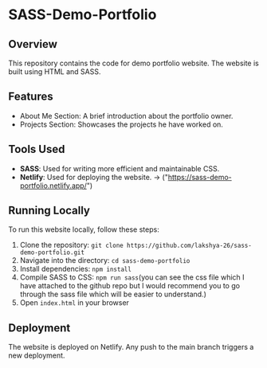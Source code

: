 # SASS-Demo-Portfolio

## Overview
This repository contains the code for demo portfolio website. The website is built using HTML and SASS.

## Features
- About Me Section: A brief introduction about the portfolio owner.
- Projects Section: Showcases the projects he have worked on.

## Tools Used
- **SASS**: Used for writing more efficient and maintainable CSS.
- **Netlify**: Used for deploying the website. -> ("https://sass-demo-portfolio.netlify.app/")

## Running Locally
To run this website locally, follow these steps:

1. Clone the repository: `git clone https://github.com/lakshya-26/sass-demo-portfolio.git`
2. Navigate into the directory: `cd sass-demo-portfolio`
3. Install dependencies: `npm install`
4. Compile SASS to CSS: `npm run sass`(you can see the css file which I have attached to the github repo but I would recommend you to go through the sass file which will be easier to understand.)
5. Open `index.html` in your browser

## Deployment
The website is deployed on Netlify. Any push to the main branch triggers a new deployment.
